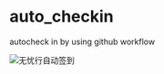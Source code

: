 # auto_checkin
autocheck in by using github workflow

![无忧行自动签到](https://github.com/leo-mao/auto_checkin/workflows/auto_checkin/badge.svg)
